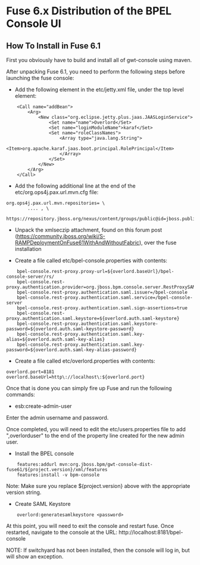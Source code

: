 # Fuse 6.x Distribution of the BPEL Console UI


## How To Install in Fuse 6.1

First you obviously have to build and install all of gwt-console using maven.

After unpacking Fuse 6.1, you need to perform the following steps before launching the fuse console:

* Add the following element in the etc/jetty.xml file, under the top level <Configure> element:

```
    <Call name="addBean">
        <Arg>
            <New class="org.eclipse.jetty.plus.jaas.JAASLoginService">
                <Set name="name">Overlord</Set>
                <Set name="loginModuleName">karaf</Set>
                <Set name="roleClassNames">
                    <Array type="java.lang.String">
                        <Item>org.apache.karaf.jaas.boot.principal.RolePrincipal</Item>
                    </Array>
                </Set>
            </New>
        </Arg>
    </Call>
```

* Add the following additional line at the end of the etc/org.ops4j.pax.url.mvn.cfg file:

```
org.ops4j.pax.url.mvn.repositories= \
        .... , \
        https://repository.jboss.org/nexus/content/groups/public@id=jboss.public
```

* Unpack the xmlseczip attachment, found on this forum post (https://community.jboss.org/wiki/S-RAMPDeploymentOnFuse61WithAndWithoutFabric), over the fuse installation

* Create a file called etc/bpel-console.properties with contents:

```
    bpel-console.rest-proxy.proxy-url=${overlord.baseUrl}/bpel-console-server/rs/
    bpel-console.rest-proxy.authentication.provider=org.jboss.bpm.console.server.RestProxySAMLBearerTokenAuthProvider
    bpel-console.rest-proxy.authentication.saml.issuer=/bpel-console
    bpel-console.rest-proxy.authentication.saml.service=/bpel-console-server
    bpel-console.rest-proxy.authentication.saml.sign-assertions=true
    bpel-console.rest-proxy.authentication.saml.keystore=${overlord.auth.saml-keystore}
    bpel-console.rest-proxy.authentication.saml.keystore-password=${overlord.auth.saml-keystore-password}
    bpel-console.rest-proxy.authentication.saml.key-alias=${overlord.auth.saml-key-alias}
    bpel-console.rest-proxy.authentication.saml.key-password=${overlord.auth.saml-key-alias-password}
```

* Create a file called etc/overlord.properties with contents:

```
overlord.port=8181
overlord.baseUrl=http\://localhost\:${overlord.port}
```

Once that is done you can simply fire up Fuse and run the following commands:

* esb:create-admin-user

Enter the admin username and password.

Once completed, you will need to edit the etc/users.properties file to add ",overlorduser" to the end of the property line created for the new admin user.

* Install the BPEL console

```
    features:addurl mvn:org.jboss.bpm/gwt-console-dist-fuse61/${project.version}/xml/features
    features:install -v bpm-console
```

Note: Make sure you replace ${project.version} above with the appropriate version string.

* Create SAML Keystore

```
    overlord:generatesamlkeystore <password>
```

At this point, you will need to exit the console and restart fuse. Once restarted, navigate to the console at the URL: http://localhost:8181/bpel-console


NOTE: If switchyard has not been installed, then the console will log in, but will show an exception.


